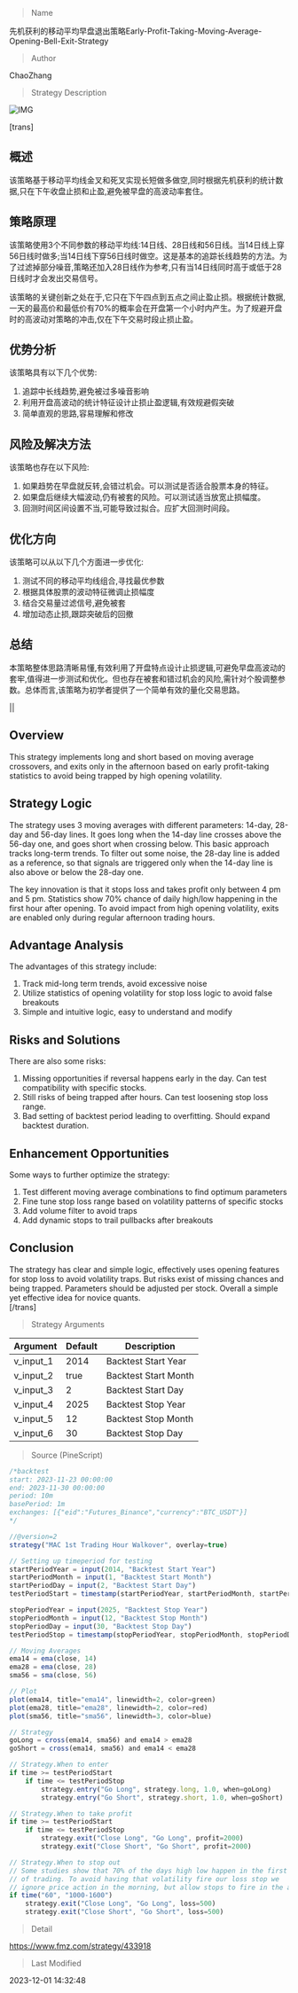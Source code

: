 
> Name

先机获利的移动平均早盘退出策略Early-Profit-Taking-Moving-Average-Opening-Bell-Exit-Strategy

> Author

ChaoZhang

> Strategy Description

![IMG](https://www.fmz.com/upload/asset/10ea8fd0712717d263e.png)

[trans]

## 概述

该策略基于移动平均线金叉和死叉实现长短做多做空,同时根据先机获利的统计数据,只在下午收盘止损和止盈,避免被早盘的高波动率套住。

## 策略原理  

该策略使用3个不同参数的移动平均线:14日线、28日线和56日线。当14日线上穿56日线时做多;当14日线下穿56日线时做空。这是基本的追踪长线趋势的方法。为了过滤掉部分噪音,策略还加入28日线作为参考,只有当14日线同时高于或低于28日线时才会发出交易信号。  

该策略的关键创新之处在于,它只在下午四点到五点之间止盈止损。根据统计数据,一天的最高价和最低价有70%的概率会在开盘第一个小时内产生。为了规避开盘时的高波动对策略的冲击,仅在下午交易时段止损止盈。   

## 优势分析

该策略具有以下几个优势:  
1. 追踪中长线趋势,避免被过多噪音影响  
2. 利用开盘高波动的统计特征设计止损止盈逻辑,有效规避假突破  
3. 简单直观的思路,容易理解和修改 

## 风险及解决方法

该策略也存在以下风险:  
1. 如果趋势在早盘就反转,会错过机会。可以测试是否适合股票本身的特征。  
2. 如果盘后继续大幅波动,仍有被套的风险。可以测试适当放宽止损幅度。  
3. 回测时间区间设置不当,可能导致过拟合。应扩大回测时间段。

## 优化方向  

该策略可以从以下几个方面进一步优化:

1. 测试不同的移动平均线组合,寻找最优参数  
2. 根据具体股票的波动特征微调止损幅度  
3. 结合交易量过滤信号,避免被套  
4. 增加动态止损,跟踪突破后的回撤  

## 总结  

本策略整体思路清晰易懂,有效利用了开盘特点设计止损逻辑,可避免早盘高波动的套牢,值得进一步测试和优化。但也存在被套和错过机会的风险,需针对个股调整参数。总体而言,该策略为初学者提供了一个简单有效的量化交易思路。

||

## Overview  

This strategy implements long and short based on moving average crossovers, and exits only in the afternoon based on early profit-taking statistics to avoid being trapped by high opening volatility.

## Strategy Logic   

The strategy uses 3 moving averages with different parameters: 14-day, 28-day and 56-day lines. It goes long when the 14-day line crosses above the 56-day one, and goes short when crossing below. This basic approach tracks long-term trends. To filter out some noise, the 28-day line is added as a reference, so that signals are triggered only when the 14-day line is also above or below the 28-day one.  

The key innovation is that it stops loss and takes profit only between 4 pm and 5 pm. Statistics show 70% chance of daily high/low happening in the first hour after opening. To avoid impact from high opening volatility, exits are enabled only during regular afternoon trading hours.  

## Advantage Analysis

The advantages of this strategy include:

1. Track mid-long term trends, avoid excessive noise  
2. Utilize statistics of opening volatility for stop loss logic to avoid false breakouts
3. Simple and intuitive logic, easy to understand and modify

## Risks and Solutions  

There are also some risks:   

1. Missing opportunities if reversal happens early in the day. Can test compatibility with specific stocks.
2. Still risks of being trapped after hours. Can test loosening stop loss range.   
3. Bad setting of backtest period leading to overfitting. Should expand backtest duration.  

## Enhancement Opportunities   

Some ways to further optimize the strategy:  

1. Test different moving average combinations to find optimum parameters
2. Fine tune stop loss range based on volatility patterns of specific stocks  
3. Add volume filter to avoid traps
4. Add dynamic stops to trail pullbacks after breakouts
  
## Conclusion
  
The strategy has clear and simple logic, effectively uses opening features for stop loss to avoid volatility traps. But risks exist of missing chances and being trapped. Parameters should be adjusted per stock. Overall a simple yet effective idea for novice quants.  
[/trans]

> Strategy Arguments



|Argument|Default|Description|
|----|----|----|
|v_input_1|2014|Backtest Start Year|
|v_input_2|true|Backtest Start Month|
|v_input_3|2|Backtest Start Day|
|v_input_4|2025|Backtest Stop Year|
|v_input_5|12|Backtest Stop Month|
|v_input_6|30|Backtest Stop Day|


> Source (PineScript)

``` javascript
/*backtest
start: 2023-11-23 00:00:00
end: 2023-11-30 00:00:00
period: 10m
basePeriod: 1m
exchanges: [{"eid":"Futures_Binance","currency":"BTC_USDT"}]
*/

//@version=2
strategy("MAC 1st Trading Hour Walkover", overlay=true)

// Setting up timeperiod for testing
startPeriodYear = input(2014, "Backtest Start Year")
startPeriodMonth = input(1, "Backtest Start Month")
startPeriodDay = input(2, "Backtest Start Day")
testPeriodStart = timestamp(startPeriodYear, startPeriodMonth, startPeriodDay, 0, 0)

stopPeriodYear = input(2025, "Backtest Stop Year")
stopPeriodMonth = input(12, "Backtest Stop Month")
stopPeriodDay = input(30, "Backtest Stop Day")
testPeriodStop = timestamp(stopPeriodYear, stopPeriodMonth, stopPeriodDay, 0, 0)

// Moving Averages
ema14 = ema(close, 14)
ema28 = ema(close, 28)
sma56 = sma(close, 56)

// Plot
plot(ema14, title="ema14", linewidth=2, color=green)
plot(ema28, title="ema28", linewidth=2, color=red)
plot(sma56, title="sma56", linewidth=3, color=blue)

// Strategy
goLong = cross(ema14, sma56) and ema14 > ema28
goShort = cross(ema14, sma56) and ema14 < ema28

// Strategy.When to enter
if time >= testPeriodStart
    if time <= testPeriodStop
        strategy.entry("Go Long", strategy.long, 1.0, when=goLong)
        strategy.entry("Go Short", strategy.short, 1.0, when=goShort)

// Strategy.When to take profit 
if time >= testPeriodStart 
    if time <= testPeriodStop 
        strategy.exit("Close Long", "Go Long", profit=2000) 
        strategy.exit("Close Short", "Go Short", profit=2000) 

// Strategy.When to stop out 
// Some studies show that 70% of the days high low happen in the first hour 
// of trading. To avoid having that volatility fire our loss stop we 
// ignore price action in the morning, but allow stops to fire in the afternoon. 
if time("60", "1000-1600") 
    strategy.exit("Close Long", "Go Long", loss=500) 
    strategy.exit("Close Short", "Go Short", loss=500)
```

> Detail

https://www.fmz.com/strategy/433918

> Last Modified

2023-12-01 14:32:48
